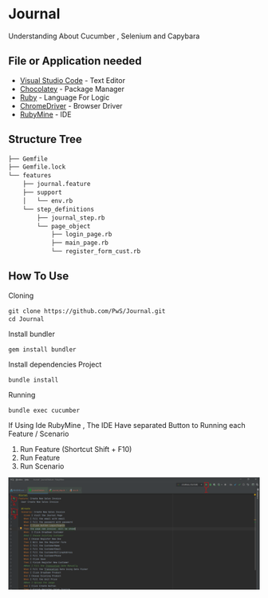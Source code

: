 # Journal
Understanding About Cucumber , Selenium and Capybara

## File or Application needed
* [Visual Studio Code](https://code.visualstudio.com/) - Text Editor
* [Chocolatey](https://chocolatey.org/) - Package Manager
* [Ruby](https://rubyinstaller.org/downloads/) - Language For Logic
* [ChromeDriver](https://chromedriver.chromium.org/downloads) - Browser Driver
* [RubyMine](https://www.jetbrains.com/ruby/) - IDE

## Structure Tree
```bash
├── Gemfile
├── Gemfile.lock
└── features
    ├── journal.feature
    ├── support 
    │   └── env.rb
    └── step_definitions
        ├── journal_step.rb
        └── page_object
            ├── login_page.rb
            ├── main_page.rb
            └── register_form_cust.rb
```

## How To Use
Cloning
```
git clone https://github.com/PwS/Journal.git
cd Journal
```

Install bundler
```
gem install bundler
```

Install dependencies Project
```
bundle install
```
Running
```
bundle exec cucumber
```

If Using Ide RubyMine , The IDE Have separated Button to Running each Feature / Scenario
1. Run Feature (Shortcut Shift + F10)
2. Run Feature
3. Run Scenario
<img src="RubyMine.PNG" alt="drawing" width="800"/>
